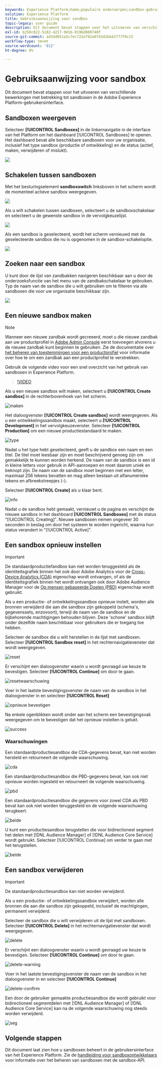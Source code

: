 ```yaml
---
keywords: Experience Platform;home;populaire onderwerpen;sandbox-gebruikershandleiding;sandbox-hulplijn
solution: Experience Platform
title: Gebruiksaanwijzing voor sandbox
topic-legacy: user guide
description: Dit document bevat stappen voor het uitvoeren van verschillende bewerkingen met betrekking tot sandboxen in de Adobe Experience Platform-gebruikersinterface.
exl-id: b258c822-5182-4217-9d1b-8196d889740f
source-git-commit: a43dd851a5c7ec722e792a0f43d1bb42777f0c15
workflow-type: tm+mt
source-wordcount: '812'
ht-degree: 0%

---
```


# Gebruiksaanwijzing voor sandbox

Dit document bevat stappen voor het uitvoeren van verschillende bewerkingen met betrekking tot sandboxen in de Adobe Experience Platform-gebruikersinterface.

## Sandboxen weergeven

Selecteer **[!UICONTROL Sandboxes]** in de linkernavigatie in de interface van het Platform om het dashboard [!UICONTROL Sandboxes] te openen. Het dashboard bevat alle beschikbare sandboxen voor uw organisatie, inclusief het type sandbox (productie of ontwikkeling) en de status (actief, maken, verwijderen of mislukt).

![](../images/ui/view-sandboxes.png)

## Schakelen tussen sandboxen

Met het besturingselement **sandboxswitch** linksboven in het scherm wordt de momenteel actieve sandbox weergegeven.

![](../images/ui/sandbox-switcher.png)

Als u wilt schakelen tussen sandboxen, selecteert u de sandboxschakelaar en selecteert u de gewenste sandbox in de vervolgkeuzelijst.

![](../images/ui/switcher-menu.png)

Als een sandbox is geselecteerd, wordt het scherm vernieuwd met de geselecteerde sandbox die nu is opgenomen in de sandbox-schakeloptie.

![](../images/ui/switched.png)

## Zoeken naar een sandbox

U kunt door de lijst van zandbakken navigeren beschikbaar aan u door de onderzoeksfunctie van het menu van de zandbakschakelaar te gebruiken. Typ de naam van de sandbox die u wilt gebruiken om te filteren via alle sandboxen die voor uw organisatie beschikbaar zijn.

![](../images/ui/sandbox-search.png)

## Een nieuwe sandbox maken

>[!NOTE]
>
>Wanneer een nieuwe zandbak wordt gecreeerd, moet u die nieuwe zandbak aan uw productprofiel in [Adobe Admin Console](https://adminconsole.adobe.com/) eerst toevoegen alvorens u de nieuwe zandbak kunt beginnen te gebruiken. Zie de documentatie over [het beheren van toestemmingen voor een productprofiel](../../access-control/ui/permissions.md) voor informatie over hoe te om een zandbak aan een productprofiel te verstrekken.

Gebruik de volgende video voor een snel overzicht van het gebruik van sandboxen in Experience Platform.

>[!VIDEO](https://video.tv.adobe.com/v/29838/?quality=12&learn=on)

Als u een nieuwe sandbox wilt maken, selecteert u **[!UICONTROL Create sandbox]** in de rechterbovenhoek van het scherm.

![maken](../images/ui/create.png)

Het dialoogvenster **[!UICONTROL Create sandbox]** wordt weergegeven. Als u een ontwikkelingssandbox maakt, selecteert u **[!UICONTROL Development]** in het vervolgkeuzevenster. Selecteer **[!UICONTROL Production]** om een nieuwe productiestandaard te maken.

![type](../images/ui/type.png)

Nadat u het type hebt geselecteerd, geeft u de sandbox een naam en een titel. De titel moet leesbaar zijn en moet beschrijvend genoeg zijn om gemakkelijk te kunnen worden herkend. De naam van de sandbox is een id in kleine letters voor gebruik in API-aanroepen en moet daarom uniek en beknopt zijn. De naam van de sandbox moet beginnen met een letter, maximaal 256 tekens bevatten en mag alleen bestaan uit alfanumerieke tekens en afbreekstreepjes (-).

Selecteer **[!UICONTROL Create]** als u klaar bent.

![info](../images/ui/info.png)

Nadat u de sandbox hebt gemaakt, vernieuwt u de pagina en verschijnt de nieuwe sandbox in het dashboard **[!UICONTROL Sandboxes]** met de status &quot;[!UICONTROL Creating]&quot;. Nieuwe sandboxen nemen ongeveer 30 seconden in beslag om door het systeem te worden ingericht, waarna hun status verandert in &quot;[!UICONTROL Active]&quot;.

## Een sandbox opnieuw instellen

>[!IMPORTANT]
>
>De standaardproductiefandbox kan niet worden teruggesteld als de identiteitsgrafiek binnen het ook door Adobe Analytics voor de [Cross-Device Analytics (CDA)](https://experienceleague.adobe.com/docs/analytics/components/cda/overview.html) eigenschap wordt ontvangen, of als de identiteitsgrafiek binnen het wordt ontvangen ook door Adobe Audience Manager voor de [Op mensen gebaseerde Doelen (PBD)](https://experienceleague.adobe.com/docs/audience-manager/user-guide/features/destinations/people-based/people-based-destinations-overview.html) eigenschap wordt gebruikt.

Als u een productie- of ontwikkelingssandbox opnieuw instelt, worden alle bronnen verwijderd die aan die sandbox zijn gekoppeld (schema&#39;s, gegevenssets, enzovoort), terwijl de naam van de sandbox en de bijbehorende machtigingen behouden blijven. Deze &#39;schone&#39; sandbox blijft onder dezelfde naam beschikbaar voor gebruikers die er toegang toe hebben.

Selecteer de sandbox die u wilt herstellen in de lijst met sandboxen. Selecteer **[!UICONTROL Sandbox reset]** in het rechternavigatievenster dat wordt weergegeven.

![reset](../images/ui/reset.png)

Er verschijnt een dialoogvenster waarin u wordt gevraagd uw keuze te bevestigen. Selecteer **[!UICONTROL Continue]** om door te gaan.

![resetwaarschuwing](../images/ui/reset-warning.png)

Voer in het laatste bevestigingsvenster de naam van de sandbox in het dialoogvenster in en selecteer **[!UICONTROL Reset]**

![opnieuw bevestigen](../images/ui/reset-confirm.png)

Na enkele ogenblikken wordt onder aan het scherm een bevestigingsvak weergegeven om te bevestigen dat het opnieuw instellen is gelukt.

![success](../images/ui/success.png)

### Waarschuwingen

Een standaardproductiesandbox die CDA-gegevens bevat, kan niet worden hersteld en retourneert de volgende waarschuwing.

![cda](../images/ui/cda.png)

Een standaardproductiesandbox die PBD-gegevens bevat, kan ook niet opnieuw worden ingesteld en retourneert de volgende waarschuwing.

![pbd](../images/ui/pbd.png)

Een standaardproductiesandbox die gegevens voor zowel CDA als PBD bevat kan ook niet worden teruggesteld en de volgende waarschuwing terugkeert.

![beide](../images/ui/both.png)

U kunt een productiesandbox terugstellen die voor bidirectioneel segment het delen met [!DNL Audience Manager] of [!DNL Audience Core Service] wordt gebruikt. Selecteer [!UICONTROL Continue] om verder te gaan met het terugstellen.

![beide](../images/ui/seg.png)

## Een sandbox verwijderen

>[!IMPORTANT]
>
>De standaardproductiesandbox kan niet worden verwijderd.

Als u een productie- of ontwikkelingssandbox verwijdert, worden alle bronnen die aan die sandbox zijn gekoppeld, inclusief de machtigingen, permanent verwijderd.

Selecteer de sandbox die u wilt verwijderen uit de lijst met sandboxen. Selecteer **[!UICONTROL Delete]** in het rechternavigatievenster dat wordt weergegeven.

![delete](../images/ui/delete.png)

Er verschijnt een dialoogvenster waarin u wordt gevraagd uw keuze te bevestigen. Selecteer **[!UICONTROL Continue]** om door te gaan.

![delete-warning](../images/ui/delete-warning.png)

Voer in het laatste bevestigingsvenster de naam van de sandbox in het dialoogvenster in en selecteer **[!UICONTROL Continue]**

![delete-confirm](../images/ui/delete-confirm.png)

Een door de gebruiker gemaakte productiesandbox die wordt gebruikt voor bidirectioneel segmentdelen met [!DNL Audience Manager] of [!DNL Audience Core Service] kan na de volgende waarschuwing nog steeds worden verwijderd.

![seg](../images/ui/delete-seg.png)

## Volgende stappen

Dit document laat zien hoe u sandboxen beheert in de gebruikersinterface van het Experience Platform. Zie de [handleiding voor sandboxontwikkelaars](../api/getting-started.md) voor informatie over het beheren van sandboxen met de sandbox-API.
